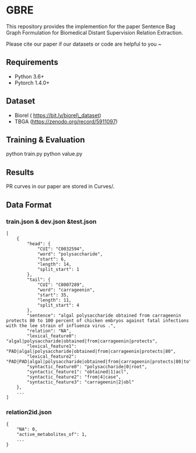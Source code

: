# GBRE
This repository provides the implemention for the paper Sentence Bag Graph Formulation for Biomedical Distant Supervision Relation Extraction.

Please cite our paper if our datasets or code are helpful to you ~

## Requirements
* Python 3.6+
* Pytorch 1.4.0+

## Dataset
* Biorel ( https://bit.ly/biorel\_dataset)
* TBGA (https://zenodo.org/record/5911097)

## Training & Evaluation
python train.py
python value.py

## Results
PR curves in our paper are stored in Curves/.

## Data Format
### train.json & dev.json &test.json
```
[
    {
        "head": {
            "CUI": "C0032594",
            "word": "polysaccharide",
            "start": 6,
            "length": 14,
            "split_start": 1
        },
        "tail": {
            "CUI": "C0007289",
            "word": "carrageenin",
            "start": 35,
            "length": 11,
            "split_start": 4
        },
        "sentence": "algal polysaccharide obtained from carrageenin protects 80 to 100 percent of chicken embryos against fatal infections with the lee strain of influenza virus .",
        "relation": "NA",
        "lexical_feature0": "algal|polysaccharide|obtained|from|carrageenin|protects",
        "lexical_feature1": "PAD|algal|polysaccharide|obtained|from|carrageenin|protects|80",
        "lexical_feature2": "PAD|PAD|algal|polysaccharide|obtained|from|carrageenin|protects|80|to",
        "syntactic_feature0": "polysaccharide|0|root",
        "syntactic_feature1": "obtained|1|acl",
        "syntactic_feature2": "from|4|case",
        "syntactic_feature3": "carrageenin|2|obl"
    },
    ...
]
```

### relation2id.json
```
{
    "NA": 0,
    "active_metabolites_of": 1,
    ...
}
```

